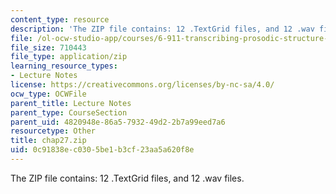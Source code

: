 ```yaml
---
content_type: resource
description: 'The ZIP file contains: 12 .TextGrid files, and 12 .wav files.'
file: /ol-ocw-studio-app/courses/6-911-transcribing-prosodic-structure-of-spoken-utterances-with-tobi-january-iap-2006/0c91838ec0305be1b3cf23aa5a620f8e_chap27.zip
file_size: 710443
file_type: application/zip
learning_resource_types:
- Lecture Notes
license: https://creativecommons.org/licenses/by-nc-sa/4.0/
ocw_type: OCWFile
parent_title: Lecture Notes
parent_type: CourseSection
parent_uid: 4820948e-86a5-7932-49d2-2b7a99eed7a6
resourcetype: Other
title: chap27.zip
uid: 0c91838e-c030-5be1-b3cf-23aa5a620f8e
---
```

The ZIP file contains: 12 .TextGrid files, and 12 .wav files.